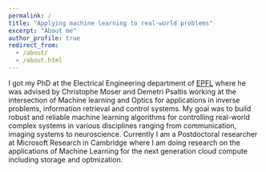 ```yaml
---
permalink: /
title: "Applying machine learning to real-world problems"
excerpt: "About me"
author_profile: true
redirect_from: 
  - /about/
  - /about.html
---
```


I got my PhD at the Electrical Engineering department of [EPFL](https://www.epfl.ch/en/) where he was advised by Christophe Moser and Demetri Psaltis working at the intersection of Machine learning and Optics for applications in inverse problems, information retrieval and control systems. My goal was to build robust and reliable machine learning algorithms for controlling real-world complex systems in various disciplines ranging from communication, imaging systems to neuroscience. Currently I am a Postdoctoral researcher at Microsoft Research in Cambridge where I am doing research on the applications of Machine Learning for the next generation cloud compute including storage and optmization.
